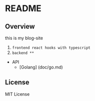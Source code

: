 # README
## Overview

this is my blog-site

1. `frontend react hooks with typescript`
2. `backend **`

* API
  * [Golang] (doc/go.md)

## License
MIT License